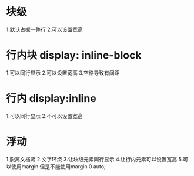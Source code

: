 # 块级
1.默认占据一整行
2.可以设置宽高


# 行内块 display: inline-block
1.可以同行显示
2.可以设置宽高
3.空格导致有间距



# 行内 display:inline
1.可以同行显示
2.不可以设置宽高


# 浮动
1.脱离文档流
2.文字环绕
3.让块级元素同行显示
4.让行内元素可以设置宽高
5.可以使用margin 但是不能使用margin 0 auto;